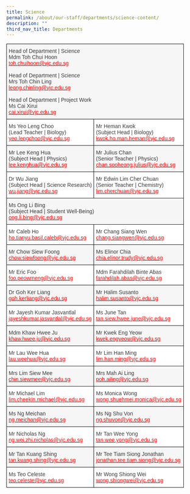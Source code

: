 ```yaml
---
title: Science
permalink: /about/our-staff/departments/science-content/
description: ""
third_nav_title: Departments
---
```

<style type="text/css">
.tg  {border-collapse:collapse;border-spacing:0;}
.tg td{border-color:black;border-style:solid;border-width:1px;font-family:Arial, sans-serif;font-size:14px;
  overflow:hidden;padding:10px 5px;word-break:normal;}
.tg th{border-color:black;border-style:solid;border-width:1px;font-family:Arial, sans-serif;font-size:14px;
  font-weight:normal;overflow:hidden;padding:10px 5px;word-break:normal;}
.tg .tg-dox4{background-color:#FFF;color:#3A3A3A;text-align:left;vertical-align:top}
.tg .tg-2k4o{background-color:#F5F6F5;color:#3A3A3A;text-align:left;vertical-align:top}
</style>
<table class="tg">
<thead>
  <tr>
    <th class="tg-2k4o" colspan="2"><span style="font-weight:inherit;font-style:inherit;color:#3A3A3A">Head of Department | Science</span><br><span style="font-weight:inherit;font-style:inherit">Mdm Toh Chui Hoon</span><br><a href="mailto:toh.chuihoon@vjc.edu.sg" target="_blank" rel="noopener noreferrer"><span style="font-weight:inherit;font-style:inherit;text-decoration:none;color:#FF0202;background-color:transparent">toh.chuihoon@vjc.edu.sg</span></a><br><br><span style="font-weight:inherit;font-style:inherit;color:#3A3A3A">Head of Department | Science</span><br><span style="font-weight:inherit;font-style:inherit">Mrs Toh Chin Ling</span><br><a href="mailto:leong.chinling@vjc.edu.sg" target="_blank" rel="noopener noreferrer"><span style="font-weight:inherit;font-style:inherit;text-decoration:none;color:#FF0202;background-color:transparent">leong.chinling@vjc.edu.sg</span></a><br><br><span style="font-weight:inherit;font-style:inherit;color:#3A3A3A">Head of Department | Project Work</span><br><span style="font-weight:inherit;font-style:inherit">Ms Cai Xirui</span><br><a href="mailto:cai.xirui@vjc.edu.sg" target="_blank" rel="noopener noreferrer"><span style="font-weight:inherit;font-style:inherit;text-decoration:none;color:#FF0202;background-color:transparent">cai.xirui@vjc.edu.sg</span></a></th>
  </tr>
</thead>
<tbody>
  <tr>
    <td class="tg-dox4"><span style="font-weight:inherit;font-style:inherit">Ms Yeo Leng Choo</span><br><span style="font-weight:inherit;font-style:inherit">(Lead Teacher | Biology)</span><br><a href="mailto:yeo.lengchoo@vjc.edu.sg"><span style="font-weight:inherit;font-style:inherit;text-decoration:none;color:#FF0202;background-color:transparent">yeo.lengchoo@vjc.edu.sg</span></a></td>
    <td class="tg-dox4"><span style="font-weight:inherit;font-style:inherit">Mr Heman Kwok</span><br><span style="font-weight:inherit;font-style:inherit">(Subject Head | Biology)</span><br><a href="mailto:kwok.ho.man.heman@vjc.edu.sg"><span style="font-weight:inherit;font-style:inherit;text-decoration:none;color:#FF0202;background-color:transparent">kwok.ho.man.heman@vjc.edu.sg</span></a></td>
  </tr>
  <tr>
    <td class="tg-2k4o"><span style="font-weight:inherit;font-style:inherit">Mr Lee Keng Hua</span><br><span style="font-weight:inherit;font-style:inherit">(Subject Head | Physics)</span><br><a href="mailto:lee.kenghua@vjc.edu.sg"><span style="font-weight:inherit;font-style:inherit;text-decoration:none;color:#FF0202;background-color:transparent">lee.kenghua@vjc.edu.sg</span></a></td>
    <td class="tg-2k4o"><span style="font-weight:inherit;font-style:inherit">Mr Julius Chan</span><br><span style="font-weight:inherit;font-style:inherit">(Senior Teacher | Physics)</span><br><a href="mailto:chan/sooheong/julius//vjc.sg"><span style="font-weight:inherit;font-style:inherit;text-decoration:none;color:#FF0202;background-color:transparent">chan.sooheong.julius@vjc.edu.sg</span></a></td>
  </tr>
  <tr>
    <td class="tg-dox4"><span style="font-weight:inherit;font-style:inherit">Dr Wu Jiang</span><br><span style="font-weight:inherit;font-style:inherit">(Subject Head | Science Research)</span><br><a href="mailto:wu.jiang@vjc.edu.sg"><span style="font-weight:inherit;font-style:inherit;text-decoration:none;color:#FF0202;background-color:transparent">wu.jiang@vjc.edu.sg</span></a></td>
    <td class="tg-dox4"><span style="font-weight:inherit;font-style:inherit">Mr Edwin Lim Cher Chuan</span><br><span style="font-weight:inherit;font-style:inherit">(Senior Teacher | Chemistry)</span><br><a href="mailto:lim.cherchuan@vjc.edu.sg"><span style="font-weight:inherit;font-style:inherit;text-decoration:none;color:#FF0202;background-color:transparent">lim.cherchuan@vjc.edu.sg</span></a></td>
  </tr>
  <tr>
    <td class="tg-2k4o" colspan="2"><span style="font-weight:inherit;font-style:inherit">Ms Ong Li Bing</span><br><span style="font-weight:inherit;font-style:inherit">(Subject Head | Student Well-Being)</span><br><a href="mailto:ong.li.bing@vjc.edu.sg"><span style="font-weight:inherit;font-style:inherit;text-decoration:none;color:#FF0202;background-color:transparent">ong.li.bing@vjc.edu.sg</span></a></td>
  </tr>
  <tr>
    <td class="tg-dox4"><span style="font-weight:inherit;font-style:inherit">Mr Caleb Ho</span><br><a href="mailto:%20caleb.ho.ty@vjc.edu.sg"><span style="font-weight:inherit;font-style:inherit;text-decoration:none;color:#FF0202;background-color:transparent">ho.tianyu.basil.caleb@vjc.edu.sg</span></a></td>
    <td class="tg-dox4"><span style="font-weight:inherit;font-style:inherit">Mr Chang Siang Wen</span><br><a href="mailto:chang.siangwen@vjc.edu.sg"><span style="font-weight:inherit;font-style:inherit;text-decoration:none;color:#FF0202;background-color:transparent">chang.siangwen@vjc.edu.sg</span></a></td>
  </tr>
  <tr>
    <td class="tg-2k4o"><span style="font-weight:inherit;font-style:inherit">Mr Chow Siew Foong</span><br><a href="mailto:chow.siewfoong@vjc.edu.sg"><span style="font-weight:inherit;font-style:inherit;text-decoration:none;color:#FF0202;background-color:transparent">chow.siewfoong@vjc.edu.sg</span></a></td>
    <td class="tg-2k4o"><span style="font-weight:inherit;font-style:inherit">Ms Elinor Chia</span><br><a href="mailto:chia.elinor.trudy@vjc.edu.sg"><span style="font-weight:inherit;font-style:inherit;text-decoration:none;color:#FF0202;background-color:transparent">chia.elinor.trudy@vjc.edu.sg</span></a></td>
  </tr>
  <tr>
    <td class="tg-dox4"><span style="font-weight:inherit;font-style:inherit">Mr Eric Foo</span><br><a href="mailto:foo.peowmeng@vjc.edu.sg"><span style="font-weight:inherit;font-style:inherit;text-decoration:none;color:#FF0202;background-color:transparent">foo.peowmeng@vjc.edu.sg</span></a></td>
    <td class="tg-dox4"><span style="font-weight:inherit;font-style:inherit">Mdm Farahdilah Binte Abas</span><br><a href="mailto:farahdilah.abas@vjc.edu.sg"><span style="font-weight:inherit;font-style:inherit;text-decoration:none;color:#FF0202;background-color:transparent">farahdilah.abas@vjc.edu.sg</span></a></td>
  </tr>
  <tr>
    <td class="tg-2k4o"><span style="font-weight:inherit;font-style:inherit">Dr Goh Ker Liang</span><br><a href="mailto:goh.kerliang@vjc.edu.sg"><span style="font-weight:inherit;font-style:inherit;text-decoration:none;color:#FF0202;background-color:transparent">goh.kerliang@vjc.edu.sg</span></a></td>
    <td class="tg-2k4o"><span style="font-weight:inherit;font-style:inherit">Mr Halim Susanto</span><br><a href="mailto:halim.susanto@vjc.edu.sg"><span style="font-weight:inherit;font-style:inherit;text-decoration:none;color:#FF0202;background-color:transparent">halim.susanto@vjc.edu.sg</span></a></td>
  </tr>
  <tr>
    <td class="tg-dox4"><span style="font-weight:inherit;font-style:inherit">Mr Jayesh Kumar Jasvantlal</span><br><a href="mailto:jayeshkumar.jasvantlal@vjc.edu.sg"><span style="font-weight:inherit;font-style:inherit;text-decoration:none;color:#FF0202;background-color:transparent">jayeshkumar.jasvantlal@vjc.edu.sg</span></a></td>
    <td class="tg-dox4"><span style="font-weight:inherit;font-style:inherit">Ms June Tan</span><br><a href="mailto:tan.siew.hwee.june@vjc.edu.sg"><span style="font-weight:inherit;font-style:inherit;text-decoration:none;color:#FF0202;background-color:transparent">tan.siew.hwee.june@vjc.edu.sg</span></a></td>
  </tr>
  <tr>
    <td class="tg-2k4o"><span style="font-weight:inherit;font-style:inherit">Mdm Khaw Hwee Ju</span><br><a href="mailto:khaw.hwee.ju@vjc.edu.sg"><span style="font-weight:inherit;font-style:inherit;text-decoration:none;color:#FF0202;background-color:transparent">khaw.hwee.ju@vjc.edu.sg</span></a></td>
    <td class="tg-2k4o"><span style="font-weight:inherit;font-style:inherit">Mr Kwek Eng Yeow</span><br><a href="mailto:kwek.engyeow@vjc.edu.sg"><span style="font-weight:inherit;font-style:inherit;text-decoration:none;color:#FF0202;background-color:transparent">kwek.engyeow@vjc.edu.sg</span></a></td>
  </tr>
  <tr>
    <td class="tg-dox4"><span style="font-weight:inherit;font-style:inherit">Mr Lau Wee Hua</span><br><a href="mailto:lau.weehua@vjc.edu.sg"><span style="font-weight:inherit;font-style:inherit;text-decoration:none;color:#FF0202;background-color:transparent">lau.weehua@vjc.edu.sg</span></a></td>
    <td class="tg-dox4"><span style="font-weight:inherit;font-style:inherit">Mr Lim Han Ming</span><br><a href="mailto:lim.han.ming@vjc.edu.sg"><span style="font-weight:inherit;font-style:inherit;text-decoration:none;color:#FF0202;background-color:transparent">lim.han.ming@vjc.edu.sg</span></a></td>
  </tr>
  <tr>
    <td class="tg-2k4o"><span style="font-weight:inherit;font-style:inherit">Mrs Lim Siew Mee</span><br><a href="mailto:chin.siewmee@vjc.edu.sg"><span style="font-weight:inherit;font-style:inherit;text-decoration:none;color:#FF0202;background-color:transparent">chin.siewmee@vjc.edu.sg</span></a></td>
    <td class="tg-2k4o"><span style="font-weight:inherit;font-style:inherit">Mrs Mah Ai Ling</span><br><a href="mailto:poh.ailing@vjc.edu.sg"><span style="font-weight:inherit;font-style:inherit;text-decoration:none;color:#FF0202;background-color:transparent">poh.ailing@vjc.edu.sg</span></a></td>
  </tr>
  <tr>
    <td class="tg-dox4"><span style="font-weight:inherit;font-style:inherit">Mr Michael Lim</span><br><a href="mailto:lim.cheekin.michael@vjc.edu.sg"><span style="font-weight:inherit;font-style:inherit;text-decoration:none;color:#FF0202;background-color:transparent">lim.cheekin.michael@vjc.edu.sg</span></a></td>
    <td class="tg-dox4"><span style="font-weight:inherit;font-style:inherit">Ms Monica Wong</span><br><a href="mailto:wong.shuehmei.monica@vjc.edu.sg"><span style="font-weight:inherit;font-style:inherit;text-decoration:none;color:#FF0202;background-color:transparent">wong.shuehmei.monica@vjc.edu.sg</span></a></td>
  </tr>
  <tr>
    <td class="tg-2k4o"><span style="font-weight:inherit;font-style:inherit">Ms Ng Meichan</span><br><a href="mailto:ng.meichan@vjc.edu.sg"><span style="font-weight:inherit;font-style:inherit;text-decoration:none;color:#FF0202;background-color:transparent">ng.meichan@vjc.edu.sg</span></a></td>
    <td class="tg-2k4o"><span style="font-weight:inherit;font-style:inherit">Ms Ng Shu Von</span><br><a href="mailto:ng.shuvon@vjc.edu.sg"><span style="font-weight:inherit;font-style:inherit;text-decoration:none;color:#FF0202;background-color:transparent">ng.shuvon@vjc.edu.sg</span></a></td>
  </tr>
  <tr>
    <td class="tg-dox4"><span style="font-weight:inherit;font-style:inherit">Mr Nicholas Ng</span><br><a href="mailto:ng.wei.zhi.nicholas@vjc.edu.sg"><span style="font-weight:inherit;font-style:inherit;text-decoration:none;color:#FF0202;background-color:transparent">ng.wei.zhi.nicholas@vjc.edu.sg</span></a></td>
    <td class="tg-dox4"><span style="font-weight:inherit;font-style:inherit">Mr Tan Wee Yong</span><br><a href="mailto:tan.wee.yong@vjc.edu.sg"><span style="font-weight:inherit;font-style:inherit;text-decoration:none;color:#FF0202;background-color:transparent">tan.wee.yong@vjc.edu.sg</span></a></td>
  </tr>
  <tr>
    <td class="tg-2k4o"><span style="font-weight:inherit;font-style:inherit">Mr Tan Kuang Shing</span><br><a href="mailto:tan.kuang.shing@vjc.edu.sg"><span style="font-weight:inherit;font-style:inherit;text-decoration:none;color:#FF0202;background-color:transparent">tan.kuang.shing@vjc.edu.sg</span></a></td>
    <td class="tg-2k4o"><span style="font-weight:inherit;font-style:inherit">Mr Tee Tiam Siong Jonathan</span><br><a href="mailto:jonathan.tee.tiam.siong@vjc.edu.sg"><span style="font-weight:inherit;font-style:inherit;text-decoration:none;color:#FF0202;background-color:transparent">jonathan.tee.tiam.siong@vjc.edu.sg</span></a></td>
  </tr>
  <tr>
    <td class="tg-dox4"><span style="font-weight:inherit;font-style:inherit">Ms Teo Celeste</span><br><a href="mailto:teo.celeste@vjc.edu.sg"><span style="font-weight:inherit;font-style:inherit;text-decoration:none;color:#FF0202;background-color:transparent">teo.celeste@vjc.edu.sg</span></a></td>
    <td class="tg-dox4"><span style="font-weight:inherit;font-style:inherit">Mr Wong Shiong Wei</span><br><a href="mailto:wong.shiongwei@vjc.edu.sg"><span style="font-weight:inherit;font-style:inherit;text-decoration:none;color:#FF0202;background-color:transparent">wong.shiongwei@vjc.edu.sg</span></a></td>
  </tr>
</tbody>
</table>